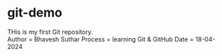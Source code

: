 # git-demo
THis is my first Git repository.
<br>
Author = Bhavesh Suthar
Process = learning Git & GitHub
Date = 18-04-2024
